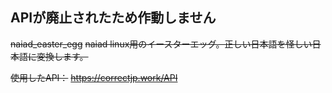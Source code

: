 ## APIが廃止されたため作動しません

~~naiad_easter_egg~~
~~naiad linux用のイースターエッグ。正しい日本語を怪しい日本語に変換します。~~

~~使用したAPI：~~
~~https://correctjp.work/API~~
